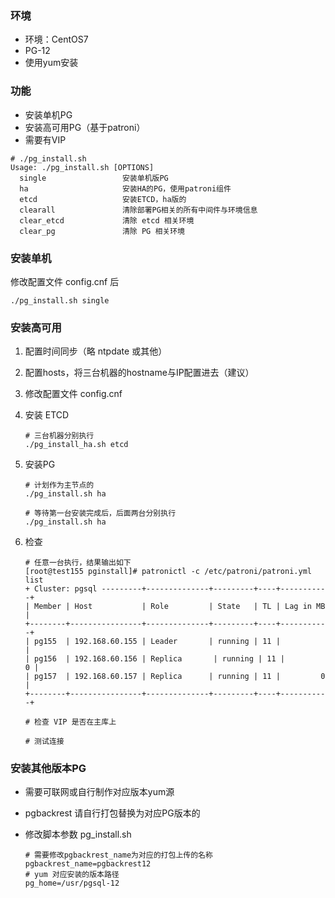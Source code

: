 ### 环境

* 环境：CentOS7
* PG-12
* 使用yum安装

### 功能

* 安装单机PG
* 安装高可用PG（基于patroni）
* 需要有VIP

```shell
# ./pg_install.sh 
Usage: ./pg_install.sh [OPTIONS]
  single                 安装单机版PG
  ha                     安装HA的PG，使用patroni组件
  etcd                   安装ETCD，ha版的
  clearall               清除部署PG相关的所有中间件与环境信息
  clear_etcd             清除 etcd 相关环境
  clear_pg               清除 PG 相关环境
```

### 安装单机

修改配置文件 config.cnf 后

```shell
./pg_install.sh single
```

### 安装高可用

1. 配置时间同步（略 ntpdate 或其他）

2. 配置hosts，将三台机器的hostname与IP配置进去（建议）

3. 修改配置文件 config.cnf

4. 安装 ETCD

   ```shell
   # 三台机器分别执行
   ./pg_install_ha.sh etcd
   ```

5. 安装PG

   ```shell
   # 计划作为主节点的
   ./pg_install.sh ha
   
   # 等待第一台安装完成后，后面两台分别执行
   ./pg_install.sh ha
   ```

6. 检查

   ```shell
   # 任意一台执行，结果输出如下
   [root@test155 pginstall]# patronictl -c /etc/patroni/patroni.yml list
   + Cluster: pgsql ---------+--------------+---------+----+-----------+
   | Member | Host           | Role         | State   | TL | Lag in MB |
   +--------+----------------+--------------+---------+----+-----------+
   | pg155  | 192.168.60.155 | Leader       | running | 11 |           |
   | pg156  | 192.168.60.156 | Replica 		 | running | 11 |         0 |
   | pg157  | 192.168.60.157 | Replica      | running | 11 |         0 |
   +--------+----------------+--------------+---------+----+-----------+
   
   # 检查 VIP 是否在主库上
   
   # 测试连接
   ```

   

### 安装其他版本PG

* 需要可联网或自行制作对应版本yum源

* pgbackrest 请自行打包替换为对应PG版本的

* 修改脚本参数 pg_install.sh

  ```shell
  # 需要修改pgbackrest_name为对应的打包上传的名称
  pgbackrest_name=pgbackrest12
  # yum 对应安装的版本路径
  pg_home=/usr/pgsql-12
  ```

  